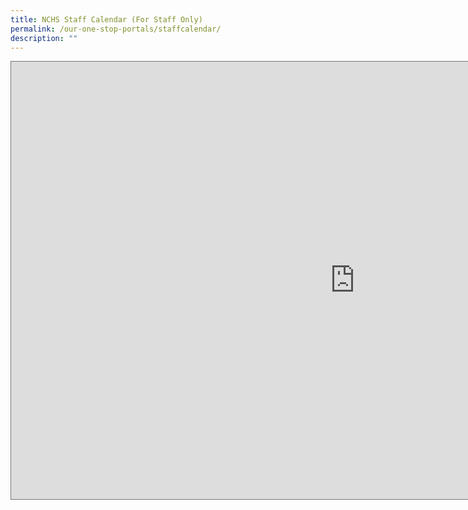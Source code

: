 ```yaml
---
title: NCHS Staff Calendar (For Staff Only)
permalink: /our-one-stop-portals/staffcalendar/
description: ""
---
```


<iframe src="https://calendar.google.com/calendar/embed?height=700&wkst=1&bgcolor=%23ffffff&ctz=Asia%2FSingapore&src=Y19vbTAxMHBoZHNvZjRkbzN0bG40aTI0NTBhMEBncm91cC5jYWxlbmRhci5nb29nbGUuY29t&src=Y18xamhpNmlocWM4dG5rZHBoMzlncGg2bHRwc0Bncm91cC5jYWxlbmRhci5nb29nbGUuY29t&color=%230B8043&color=%233F51B5" style="border:solid 1px #777" width="1100" height="700" frameborder="0" scrolling="no"></iframe>